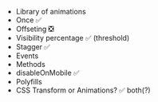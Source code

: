 * Library of animations
* Once ✅
* Offseting ❎
* Visibility percentage ✅ (threshold)
* Stagger ✅
* Events
* Methods
* disableOnMobile ✅
* Polyfills
* CSS Transform or Animations? ✅ both(?)